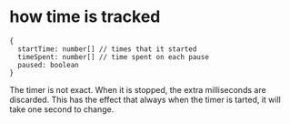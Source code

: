 # how time is tracked

```
{
  startTime: number[] // times that it started
  timeSpent: number[] // time spent on each pause
  paused: boolean
}
```

The timer is not exact. When it is stopped, the extra milliseconds are discarded.
This has the effect that always when the timer is tarted, it will take one second to change.

